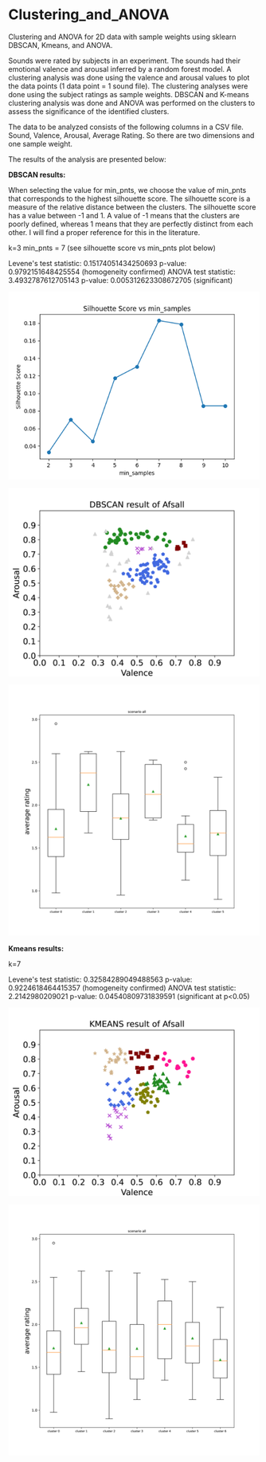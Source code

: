 # Clustering_and_ANOVA
Clustering and ANOVA for 2D data with sample weights using sklearn DBSCAN, Kmeans, and ANOVA.

Sounds were rated by subjects in an experiment. The sounds had their emotional valence and arousal inferred by a random forest model. A clustering analysis was done using the valence and arousal values to plot the data points (1 data point = 1 sound file). The clustering analyses were done using the subject ratings as sample weights. DBSCAN and K-means clustering analysis was done and ANOVA was performed on the clusters to assess the significance of the identified clusters.

The data to be analyzed consists of the following columns in a CSV file. Sound, Valence, Arousal, Average Rating. So there are two dimensions and one sample weight.

The results of the analysis are presented below:

**DBSCAN results:**

When selecting the value for min_pnts, we choose the value of min_pnts that corresponds to the highest silhouette score. The silhouette score is a measure of the relative distance between the clusters. The silhouette score has a value between -1 and 1. A value of -1 means that the clusters are poorly defined, whereas 1 means that they are perfectly distinct from each other. I will find a proper reference for this in the literature. 


k=3 
min_pnts = 7 (see silhouette score vs min_pnts plot below)

Levene's test statistic: 0.15174051434250693
p-value: 0.9792151648425554 (homogeneity confirmed)
ANOVA test statistic: 3.4932787612705143
p-value: 0.005312623308672705 (significant)

 ![Silhoutte scores for DBSCAN](/images/Silhoutte.png)

![clusters for DBSCAN](/images/clusterafsall.png)

![ANOVA for DBSCAN](/images/ANOVAafsall.png)

**Kmeans results:**

k=7 

Levene's test statistic: 0.32584289049488563
p-value: 0.9224618464415357 (homogeneity confirmed)
ANOVA test statistic: 2.2142980209021
p-value: 0.04540809731839591 (significant at p<0.05)

![clusters for Kmeans](/images/clusterafsallkmeans.png)

![ANOVA for Kmeans](/images/ANOVAafsallkmeans.png)


